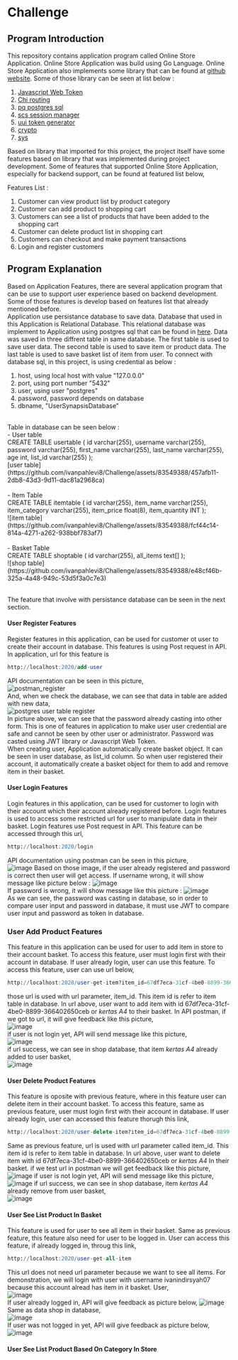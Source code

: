 # Challenge

## Program Introduction
This repository contains application program called Online Store Application. Online Store Application was build using Go Language. Online
Store Application also implements some library that can be found at [github website](github.com). Some of those library can be seen at 
list below : <br/>
1. [Javascript Web Token](github.com/dgrijalva/jwt-go)
2. [Chi routing](github.com/go-chi/chi)
3. [pq postgres sql](github.com/lib/pq)
4. [scs session manager](github.com/alexedwards/scs/v2)
5. [uui token generator](github.com/google/uuid)
6. [crypto](golang.org/x/crypto)
7. [sys](golang.org/x/sys)

Based on library that imported for this project, the project itself have some features based on library that was implemented during project
development. Some of features that supported Online Store Application, especially for backend support, can be found at featured list below, <br/>

Features List : <br/>
1. Customer can view product list by product category
2. Customer can add product to shopping cart
3. Customers can see a list of products that have been added to the shopping cart
4. Customer can delete product list in shopping cart
5. Customers can checkout and make payment transactions
6. Login and register customers

## Program Explanation
Based on Application Features, there are several application program that can be use to support user experience based on backend development.
Some of those features is develop based on features list that already mentioned before. <br/>
Application use persistance database to save data. Database that used in this Application is Relational Database. This relational database
was implement to Application using postgres sql that can be found in [here](postgresql.org). Data was saved in three diffrent table in same database. The first table is used to save user data. The second table is used to save item or product data. The last table is used to save basket list of item from user. To connect with database sql, in this project, is using credential as below : <br/>
1. host, using local host with value "127.0.0.0"
2. port, using port number "5432"
3. user, using user "postgres"
4. password, password depends on database
5. dbname, "UserSynapsisDatabase"
<br/> 
Table in database can be seen below : </br>
- User table <br/>
CREATE TABLE usertable (
	id varchar(255),
	username varchar(255),
	password varchar(255),
	first_name varchar(255),
	last_name varchar(255),
	age int,
	list_id varchar(255)
); <br/>
[user table](https://github.com/ivanpahlevi8/Challenge/assets/83549388/457afb11-2db8-43d3-9d11-dac81a2968ca) <br/><br/>
- Item Table <br/>
CREATE TABLE itemtable (
	id varchar(255),
	item_name varchar(255),
	item_category varchar(255),
	item_price float(8),
	item_quantity INT
); <br/>
![item table](https://github.com/ivanpahlevi8/Challenge/assets/83549388/fcf44c14-814a-4271-a262-938bbf783af7) <br/><br/>
- Basket Table <br/>
CREATE TABLE shoptable (
	id varchar(255),
	all_items text[]
);<br/>
![shop table](https://github.com/ivanpahlevi8/Challenge/assets/83549388/e48cf46b-325a-4a48-949c-53d5f3a0c7e3) <br/><br/>

The feature that involve with persistance database can be seen in the next section. </br>

#### User Register Features
Register features in this application, can be used for customer ot user to create their account in database. This features is using Post request in API. In application, url for this feature is <br/>
``` sql
http://localhost:2020/add-user
```
API documentation can be seen in this picture, <br/>
![postman_register](https://github.com/ivanpahlevi8/Challenge/assets/83549388/ea439e97-894f-4ce2-9766-c6b6cc7dcfb2)
<br/>
And, when we check the database, we can see that data in table are added with new data, <br/>
![postgres user table register](https://github.com/ivanpahlevi8/Challenge/assets/83549388/3eb67421-0450-4521-8132-83d82dc13a8e)
<br/>
In picture above, we can see that the password already casting into other form. This is one of features in application to make user
user credential are safe and cannot be seen by other user or administrator. Password was casted using JWT library or Javascript Web Token.
<br/>
When creating user, Application automatically create basket object. It can be seen in user database, as list_id column. So when user
registered their account, it automatically create a basket object for them to add and remove item in their basket.

#### User Login Features
Login features in this application, can be used for customer to login with their account which their account already registered before.
Login features is used to access some restricted url for user to manipulate data in their basket. Login features use Post request in API.
This feature can be accessed through this url, <br/>
``` sql
http://localhost:2020/login
```
API documentation using postman can be seen in this picture, <br/>
![image](https://github.com/ivanpahlevi8/Challenge/assets/83549388/53f619be-a895-4f2e-b8a3-15aaefd99767)
Based on those image, if the user already registered and password is correct then user will get access. If username wrong, it will show
message like picture below :
![image](https://github.com/ivanpahlevi8/Challenge/assets/83549388/c8576997-9b63-44f2-9225-fd0e12ff1be2)
<br/>
If password is wrong, it will show message like this picture :
![image](https://github.com/ivanpahlevi8/Challenge/assets/83549388/2003e11c-2a2d-4d41-ba2c-e9eb48640eac)
<br/>
As we can see, the password was casting in database, so in order to compare user input and password in database, it must use JWT to compare
user input and password as token in database.
<br/>

### User Add Product Features
This feature in this application can be used for user to add item in store to their account basket. To access this feature, user must
login first with their account in database. If user already login, user can use this feature. To access this feature, user can use
url below, <br/>
``` sql
http://localhost:2020/user-get-item?item_id=67df7eca-31cf-4be0-8899-366402650ceb
```
those url is used with url parameter, item_id. This item id is refer to item table in database. In url above, user want to add item with
id 67df7eca-31cf-4be0-8899-366402650ceb or _kertas A4_ to their basket. In API postman, if we got to url, it will give feedback like
this picture, <br/>
![image](https://github.com/ivanpahlevi8/Challenge/assets/83549388/ff682880-2b38-4134-b844-895c9191964f)
<br/>
if user is not login yet, API will send message like this picture, <br/>
![image](https://github.com/ivanpahlevi8/Challenge/assets/83549388/4db36f8b-0ba0-4904-8550-8aac4527138d)
<br/>
if url success, we can see in shop database, that item _kertas A4_ already added to user basket, <br/>
![image](https://github.com/ivanpahlevi8/Challenge/assets/83549388/62332f5b-b575-48bb-b867-e7f037dce5d8)
</br>

#### User Delete Product Features
This feature is oposite with previous feature, where in this feature user can delete item in their account basket. To access this feature, same as previous feature, user must login first with their account in database. If user already login, user can accessed this feature thorugh this link, <br/>
``` sql
http://localhost:2020/user-delete-item?item_id=67df7eca-31cf-4be0-8899-366402650ceb
```
Same as previous feature, url is used with url parameter called item_id. This item id is refer to item table in database. In url above, 
user want to delete item with id 67df7eca-31cf-4be0-8899-366402650ceb or _kertas A4_ In their basket. if we test url in postman we will get feedback like this picture, <br/>
![image](https://github.com/ivanpahlevi8/Challenge/assets/83549388/8f823f5d-a895-4a51-86a2-02b7c7d63514)
if user is not login yet, API will send message like this picture, <br/>
![image](https://github.com/ivanpahlevi8/Challenge/assets/83549388/25e4a308-1182-41c6-b147-d3e67d3f9abc)
if url success, we can see in shop database, item _kertas A4_ already remove from user basket, <br/>
![image](https://github.com/ivanpahlevi8/Challenge/assets/83549388/386ec17a-e638-4abe-9a37-94902b8e32a3)
<br/>

#### User See List Product In Basket
This feature is used for user to see all item in their basket. Same as previous feature, this feature also need for user to be logged in. User can access this feature, if already logged in, throug this link, <br/>
``` sql
http://localhost:2020/user-get-all-item
```
This url does not need url parameter because we want to see all items. For demonstration, we will login with user with username ivanindirsyah07 because this account alread has item in it basket. User, <br/>
![image](https://github.com/ivanpahlevi8/Challenge/assets/83549388/cba5a240-1cac-439d-acb5-45016472a7af)
<br/>
If user already logged in, API will give feedback as picture below, 
![image](https://github.com/ivanpahlevi8/Challenge/assets/83549388/c9b3b7c5-99c2-4f91-bcfe-d0622ea9cf8e)
<br/>
Same as data shop in database, <br/>
![image](https://github.com/ivanpahlevi8/Challenge/assets/83549388/98e6ecdf-50ff-4fb3-b109-229baa9aaeac)
<br/>
If user was not logged in yet, API will give feedback as picture below, <br/>
![image](https://github.com/ivanpahlevi8/Challenge/assets/83549388/495ae7df-4ed9-485d-bc41-01d4d5ec9d39)
<br/>

#### User See List Product Based On Category In Store

